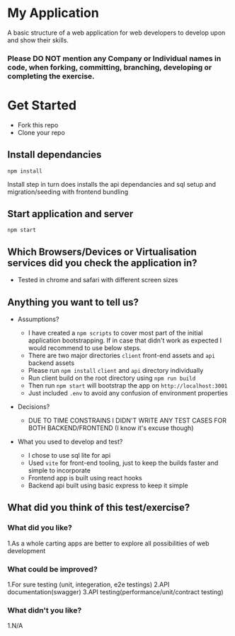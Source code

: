 # My Application

A basic structure of a web application for web developers to develop upon and show their skills.

### Please DO NOT mention any Company or Individual names in code, when forking, committing, branching, developing or completing the exercise.

# Get Started

- Fork this repo
- Clone your repo

## Install dependancies
```
npm install
``` 
Install step in turn does installs the api dependancies and sql setup and migration/seeding with frontend bundling

## Start application and server
```
npm start
```

## Which Browsers/Devices or Virtualisation services did you check the application in?
- Tested in chrome and safari with different screen sizes

## Anything you want to tell us?
- Assumptions?
  - I have created a `npm scripts` to cover most part of the initial application bootstrapping. If in case that didn't work as expected I would recommend to use below steps.
  - There are two major directories `client` front-end assets and `api` backend assets
  - Please run `npm install` `client` and `api` directory individually
  - Run client build on the root directory using `npm run build`
  - Then run `npm start` will bootstrap the app on `http://localhost:3001`
  - Just included `.env` to avoid any confusion of environment properties
  
- Decisions?
  - DUE TO TIME CONSTRAINS I DIDN'T WRITE ANY TEST CASES FOR BOTH BACKEND/FRONTEND (I know it's excuse though)
- What you used to develop and test?
  - I chose to use sql lite for api
  - Used `vite` for front-end tooling, just to keep the builds faster and simple to incorporate
  - Frontend app is built using react hooks
  - Backend api built using basic express to keep it simple

## What did you think of this test/exercise?
### What did you like?
1.As a whole carting apps are better to explore all possibilities of web development

### What could be improved?
1.For sure testing (unit, integeration, e2e testings)
2.API documentation(swagger)
3.API testing(performance/unit/contract testing)

### What didn't you like?
1.N/A

